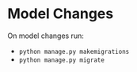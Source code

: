 # Model Changes
On model changes run:
-  ``python manage.py makemigrations``
-  ``python manage.py migrate``